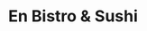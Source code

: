 ---
layout: place
title: En Bistro & Sushi
permalink: /maryland/potomac/en-bistro-sushi.html
stateAbbr: MD
stateName: Maryland
cityName: Potomac
seo:
  type: restaurant
  links: http://www.enbistro.com/
place_id: ChIJoWGLOqU0tokRoHQiECMaqWc
photos:
  - name: >-
      places/ChIJoWGLOqU0tokRoHQiECMaqWc/photos/AeeoHcIw7p6AGWIC_otvO9hvShaZAlvkw3ZgDjdPNB08qlvQXMuUc4KwCi8fg9jmVafMt_fMcvN8sHVl1aMe2VkHv3ajcC7Z7C1aVRWzpBHvhkdbslj3IrvEZL1MI_L7Qvol0bPHrXIZQC_-vGvjyu6bYAZktDzxe7Zh7hu7FbH2NbirZJA7BJNtzuGv2HrYiJdMOsyJSu7kqnXZxTZAMoMSgWzEG5lSf5613AHvTRdsoGhgmxXXTdbbbcY3J6QIxpXQ03ZOR0rnNEFYp26hzLBd7d7jB9MISrt5N1g20i7wHK8lvNsRs7Urlje5IQFRsd5zXumdS3C2QkDsQJdeCQiLhOHPuZyTSVFmixmcOZgm3Y7U5UOmtj6G15L7Luhe2QYGSeiH-dbqctvC07xCzieRdM4UudsB8aR4me76AKGB-QVq_Q
    widthPx: 3264
    heightPx: 1836
    authorAttributions:
      - displayName: S N
        uri: https://maps.google.com/maps/contrib/112029812356072347640
        photoUri: >-
          https://lh3.googleusercontent.com/a-/ALV-UjVy3_L8x0BJioaSpDprk10PPHSXaP7lW6hq2ld4NoPSYwKwXtLc8A=s100-p-k-no-mo
    flagContentUri: >-
      https://www.google.com/local/imagery/report/?cb_client=maps_api_places.places_api&image_key=!1e10!2sCIHM0ogKEICAgICExNfnQw&hl=en-US
    googleMapsUri: >-
      https://www.google.com/maps/place//data=!3m4!1e2!3m2!1sCIHM0ogKEICAgICExNfnQw!2e10!4m2!3m1!1s0x89b634a53a8b61a1:0x67a91a23102274a0
  - name: >-
      places/ChIJoWGLOqU0tokRoHQiECMaqWc/photos/AeeoHcInLi7raGTb2Ek8LcyKRdz84Uky47NNlPFHeh7po3cO9FjHv3br_Vrjcjzmkj5BHYqVsXrx48LqAcAxi-KPfhQvPbNAsYy139C1y3XXQYrJXtu1OrIRqAMhWrvkGbj49HGRcPeHmRA372QEv5fG0SKs-gFQT_ugHngq6L3oUiSEMQ6o5XRy_Z_Ar6j4aGaNb8tWCWlWf8AlGYWxM6HdB4nnXI945XOqYwPnkQLhm80BhM7257fOwgCNiMYZC9_F_wjexV6b04IWEMNWMEPDhDbifRyQoKcpk8S7spTA_ozE7b-ZbcjRHFOpTHKvfVFa7sjclzuC-8df8oZqGGCOzUpiur3Nvbv-mWd8Io7e-MSIEOgZ-7DUKOWhKYojIH64DIfhT2tEWlbdFNSOG_7ggFji7l-4lozwfYmG7MBGBMj3-A
    widthPx: 3449
    heightPx: 2210
    authorAttributions:
      - displayName: Benjamin VanEvery
        uri: https://maps.google.com/maps/contrib/111131100682304992386
        photoUri: >-
          https://lh3.googleusercontent.com/a-/ALV-UjUfDsMylAc6llC3-PuLmPT-VIv5QMa9NV3J2RKO2n3K6WYqMehFoA=s100-p-k-no-mo
    flagContentUri: >-
      https://www.google.com/local/imagery/report/?cb_client=maps_api_places.places_api&image_key=!1e10!2sCIHM0ogKEICAgID4g6uFLg&hl=en-US
    googleMapsUri: >-
      https://www.google.com/maps/place//data=!3m4!1e2!3m2!1sCIHM0ogKEICAgID4g6uFLg!2e10!4m2!3m1!1s0x89b634a53a8b61a1:0x67a91a23102274a0
  - name: >-
      places/ChIJoWGLOqU0tokRoHQiECMaqWc/photos/AeeoHcL3O_fzcP-g5H2e1X40Et_uI8t1MrYqozGeDR4i9pOJYSWCjP2ZSSJ7-_V7uLH5GO3bTfuIhnlnXk-Vy7jhI_EesHMFhF0jifBSVDcF6KwodbTpm9ulHyyOzl_IvkIPYUtO4BrIaBp4Y59ocmwRtmmVJ3sJgqaYUtq47QE5b9RP3Ngc5oLC3UzooU1zzplnNC24qYbop18F7gCLrEjH0wkIVuhelrbEM-bogjDaygRjaQ6_oIYxbMZ3ooH5UGF5wdo1Mp89LiclcdoxvgDyd6sufpziCHgl_PjNtV9SD2j6zcy5uusFY4AsYQxlsI-Uu_xIy0HtRdcg1kt0ICvHZuIlL_D4fHXT9RDoXxHKNJIANDWDqciZdNjF095kNlF2qOI25ggbbUepqqlhlzAiV302pJAgT3Hj2oQnSEPr3qklsg
    widthPx: 3024
    heightPx: 4032
    authorAttributions:
      - displayName: Ariel Lee
        uri: https://maps.google.com/maps/contrib/111534888607172119333
        photoUri: >-
          https://lh3.googleusercontent.com/a-/ALV-UjUPc4S_uCC767Kt3Xulk-CfJaGo8B926_iZw0Aq1ahm1fqme6QJ=s100-p-k-no-mo
    flagContentUri: >-
      https://www.google.com/local/imagery/report/?cb_client=maps_api_places.places_api&image_key=!1e10!2sCIHM0ogKEICAgICL1t7JPg&hl=en-US
    googleMapsUri: >-
      https://www.google.com/maps/place//data=!3m4!1e2!3m2!1sCIHM0ogKEICAgICL1t7JPg!2e10!4m2!3m1!1s0x89b634a53a8b61a1:0x67a91a23102274a0
  - name: >-
      places/ChIJoWGLOqU0tokRoHQiECMaqWc/photos/AeeoHcKqt-5rc-t6q__PVZtQ6M5NhtC_6ur5oT2OWMwoV2LNU_1MIzoC1ZnCRXbCMmTPySvnsVL-UUAjX79rtEASkZ3IwWdPlgAeXq5wJyrkLj45fatvAFM5wYmFfdiwNSJ1cks5TwhUDOLtMWqsLITy43U7wa7wNusBvK6IXTTD1s00CxYGAc3NQ9JPzs_77FfoBaPnz75o3M_odaPntGHxFbC3zH254gBwdINoPoXxsmoaxnIh6Oj61alkin_9_sSuVAKMtHqXyW_-xuYiKwhDyqZH-bEwohHlXO6YFpqfkLMMAQZnDnLGOuUaeQt-0HL3uc6YNFXyLvddWV1n_r_YAXEgkEZ5nPjmUrUAEsrYs7ECw4kl0QV7WbA9oED0ccVNyaVRkREg1wLFSbeeYhGhjlL7sE-hmsaS9jyBIGLgeEk
    widthPx: 4080
    heightPx: 3072
    authorAttributions:
      - displayName: Stephen Cox
        uri: https://maps.google.com/maps/contrib/118057390970786412671
        photoUri: >-
          https://lh3.googleusercontent.com/a-/ALV-UjUyXduZxQTHOw4HH55NGRT89YkKs_kd5di1OdpLC1de7XmyHUyGaA=s100-p-k-no-mo
    flagContentUri: >-
      https://www.google.com/local/imagery/report/?cb_client=maps_api_places.places_api&image_key=!1e10!2sCIHM0ogKEICAgID-joGzGg&hl=en-US
    googleMapsUri: >-
      https://www.google.com/maps/place//data=!3m4!1e2!3m2!1sCIHM0ogKEICAgID-joGzGg!2e10!4m2!3m1!1s0x89b634a53a8b61a1:0x67a91a23102274a0
  - name: >-
      places/ChIJoWGLOqU0tokRoHQiECMaqWc/photos/AeeoHcLDx_oWEmHSTztPKQ4dLgfL1NNpgiZZlnBTCtY05wsOYVZD59y0sg_su4fzyO0kNHE6l54RC6yeTalFDS8DrRHpw66uF7xyM3M8gcAIjQk8ZyJsoJ9HAFeGxLcltcj6zv4ora_3OM-EGoPhEBboMhRrbqI2L4n0yxepe5XeRBm74azLbjZa9QHv7jdn-JCrHaYWzTsBk1D7N_G3rfb18JY3EgoJfYS5JX0qRleVzb3IXTxenDOFrq6ggQyZucioLLGKMHLKKc8pW4w2AtGNk8NE1lJ_M8SiNw6xYD6nE2anSnbOcLXe4Mnkx3OqSj477HhRfej9cyCT83wXmBXg_pAEgSeNL_YldMCrbWasqSFRc7qB6DPkcYM1iUZz_Da_rZIeNonTIdLqRXlGfszlOlmL2BpLfmNMh8bp47OEP3msg8c
    widthPx: 4032
    heightPx: 3024
    authorAttributions:
      - displayName: Sweet Kitty
        uri: https://maps.google.com/maps/contrib/116625632391101254129
        photoUri: >-
          https://lh3.googleusercontent.com/a-/ALV-UjWK8qATQMxIejT7mfZFOMyE5tQdcUocltei9XnW737Uf4fKG13n=s100-p-k-no-mo
    flagContentUri: >-
      https://www.google.com/local/imagery/report/?cb_client=maps_api_places.places_api&image_key=!1e10!2sCIHM0ogKEICAgIDM1YaauQE&hl=en-US
    googleMapsUri: >-
      https://www.google.com/maps/place//data=!3m4!1e2!3m2!1sCIHM0ogKEICAgIDM1YaauQE!2e10!4m2!3m1!1s0x89b634a53a8b61a1:0x67a91a23102274a0
  - name: >-
      places/ChIJoWGLOqU0tokRoHQiECMaqWc/photos/AeeoHcJJ9eIPLpuC6R7wszGFsXes2oS9aYHxalCEH6c6haIZnhZv0Vw4aFkJw8HusLseE548bxT7D9V0SVY_j4jXx-Owi3p5GnmaXYM3VkBmQ8EeeCfzkGgPvBo0nESmixDWy3f28vlSUpChrfUcBvEmlRa6H10oWoxclXCSuoVf-WAEivMXiQW-h3y3_849PQQqjYCsZOmx0saHSjGY78j16F4bAiiYXzSx0Tr9kLM3hpwrcq5aG0-Al4Xw9p7aJjShcRKdq9Ae0Uouj4AI6rsH4YUNuJPsNV7eePyFuZ9G0689G-TaxCKiHn_qKutQE5PhipO_P4jI2nzj9S_QBSvQkqob8eo45CuJgyD6rK5yHNIOsDPBNAxvvzgfcsFczokoX6kHTtmC92_gMtEkf_mbloE55NCfqG65qTdWq1ahN8Yq5Q
    widthPx: 3024
    heightPx: 4032
    authorAttributions:
      - displayName: Sweet Kitty
        uri: https://maps.google.com/maps/contrib/116625632391101254129
        photoUri: >-
          https://lh3.googleusercontent.com/a-/ALV-UjWK8qATQMxIejT7mfZFOMyE5tQdcUocltei9XnW737Uf4fKG13n=s100-p-k-no-mo
    flagContentUri: >-
      https://www.google.com/local/imagery/report/?cb_client=maps_api_places.places_api&image_key=!1e10!2sCIHM0ogKEICAgIDM1YauIg&hl=en-US
    googleMapsUri: >-
      https://www.google.com/maps/place//data=!3m4!1e2!3m2!1sCIHM0ogKEICAgIDM1YauIg!2e10!4m2!3m1!1s0x89b634a53a8b61a1:0x67a91a23102274a0
  - name: >-
      places/ChIJoWGLOqU0tokRoHQiECMaqWc/photos/AeeoHcIXVkXHS0XniI4dM5BJcM7SwrflB2w5svmzlXHoMvhnH7r51hGUQBPMhvESZRdwjh9XIs4PRyPo9K8-qFFMppoiQ0jfK6uJi591VCBo21M0296760CbSS7v4WD3mZcwLIGBGOTwFfnpiD2yzrfX4bX5w3rzQBoVmaXr_nTdA-loAVtHtnaktkQpV30uCmF6O1iv3QzUPa3S1xH-1qLIR41nGQFaxOwQExjwHPUsIJojmWBDmV40ZczFR1DiSjhzfdkzLUQaN096KFsSkXO4J7VS05LrIoCOkSgM41Kv5taoew5x3J_oI43pmFL_6NP-dJ_MQ2dk0a8vuwXSTZZNg-Vz3fI8ITi14RMt2Zpxsdrw9PcTbpJn4_R0iYLy9PfMSrqxFXfb1YkxtRjD4VHEDQOsAJGCFD4TXzIMzeu-0Q-JKA
    widthPx: 1920
    heightPx: 1080
    authorAttributions:
      - displayName: Mario V
        uri: https://maps.google.com/maps/contrib/110409637560811324022
        photoUri: >-
          https://lh3.googleusercontent.com/a-/ALV-UjXwsZZMN4JLZ3segT1czziWEX316n_4jkTRgFaI2DBA8KMDrAs_=s100-p-k-no-mo
    flagContentUri: >-
      https://www.google.com/local/imagery/report/?cb_client=maps_api_places.places_api&image_key=!1e10!2sCIHM0ogKEICAgICk5qyNYg&hl=en-US
    googleMapsUri: >-
      https://www.google.com/maps/place//data=!3m4!1e2!3m2!1sCIHM0ogKEICAgICk5qyNYg!2e10!4m2!3m1!1s0x89b634a53a8b61a1:0x67a91a23102274a0
  - name: >-
      places/ChIJoWGLOqU0tokRoHQiECMaqWc/photos/AeeoHcK3l0llKVsq1xV58Sjqr2J2BGsV8wmvTLz-_wUDsj7oJz4hSlSxTwlm5hTU_UlDStD0ZZWPlXMX8CqTxmRCxc9pb52DkBbIAz6KGFzhBQnYA-wJMiSobg1WFraKcLXaXviz2sWxLtPHT47DrwYBGd74ivXpddsNS_47afaXsS7lpvrsehU5972RT7qWIaKFPS9soFpnzATJhuQJq2NgUVBniKuO5f3QZ-CsjYdMXZrBVraHYszp3Y3J6waayLgWMj6wElag0OHaKZFhchlpWHLkV44994K8SDb2XlirwIk1V7Q5iure3GDYxQm7bAyUTsEKArePPY7mt1NfIifJFr_ZfkvmwEVX087VGWOJX80lelPoNlil3-30PINzVBjIvFGefQsQXW9OD28DZe7lozH-FqSwytd-DZoz1Ni5wBtxmA
    widthPx: 1920
    heightPx: 1080
    authorAttributions:
      - displayName: Mario V
        uri: https://maps.google.com/maps/contrib/110409637560811324022
        photoUri: >-
          https://lh3.googleusercontent.com/a-/ALV-UjXwsZZMN4JLZ3segT1czziWEX316n_4jkTRgFaI2DBA8KMDrAs_=s100-p-k-no-mo
    flagContentUri: >-
      https://www.google.com/local/imagery/report/?cb_client=maps_api_places.places_api&image_key=!1e10!2sCIHM0ogKEICAgICk5qyNIg&hl=en-US
    googleMapsUri: >-
      https://www.google.com/maps/place//data=!3m4!1e2!3m2!1sCIHM0ogKEICAgICk5qyNIg!2e10!4m2!3m1!1s0x89b634a53a8b61a1:0x67a91a23102274a0
  - name: >-
      places/ChIJoWGLOqU0tokRoHQiECMaqWc/photos/AeeoHcKt8n1i_Lc_-rDnrj5LtcmeBH-ADAgiYVZhj9_WAV8_qY1Zxep7HWlYYrpV3Zh8b-f4Q2kSEC40Bxpk_nJpJx_Qq42TcdqXsTPvxdYWxIAMWv_-OMKIp-e4muZecyIERqKG-_SCRwQMurk-p5kyeAbUmLjN4tvFnmZPyxw8S74L_bOQ7ujibY5iuOq0zVQrS5hF8FeBC-HbR_Ejq6Qo3Pr_U_nnUwwPTnho4tCLakW0yM5AkITFrR3NTbmy23vausxl6KkD410DK_iQVIp7_UKGO0njWz57GUF5onmR4nMOMg3VyrrofpM6XljK5dhxGJTi38uwZ2z92EkdoAC6r6DNXdwJnckFKIWVajGUJHVdMBej_SRhdXaS-ErqiDU23P-kiuIWcos9i8J6l5tj-2kVzIcziRQf7r8KjWzltS6zxA
    widthPx: 1920
    heightPx: 1080
    authorAttributions:
      - displayName: Mario V
        uri: https://maps.google.com/maps/contrib/110409637560811324022
        photoUri: >-
          https://lh3.googleusercontent.com/a-/ALV-UjXwsZZMN4JLZ3segT1czziWEX316n_4jkTRgFaI2DBA8KMDrAs_=s100-p-k-no-mo
    flagContentUri: >-
      https://www.google.com/local/imagery/report/?cb_client=maps_api_places.places_api&image_key=!1e10!2sCIHM0ogKEICAgIC41ezXZA&hl=en-US
    googleMapsUri: >-
      https://www.google.com/maps/place//data=!3m4!1e2!3m2!1sCIHM0ogKEICAgIC41ezXZA!2e10!4m2!3m1!1s0x89b634a53a8b61a1:0x67a91a23102274a0
  - name: >-
      places/ChIJoWGLOqU0tokRoHQiECMaqWc/photos/AeeoHcLTq1K7f0mdbDlINnNpJ9xi218LuqrJMPeoKuffrHaa6CPXtWu5Sh7ZCYyLq6oFIxUG-6U52byBKptk4B7SxYVQ_kVoYM03CYkX0fuEpmDTlmxcuQLXycLII257EvfbQvXZ3bMrC2bqRTRsXvndp6HWu2NhXTsJGc0W_bU09NBXxxYxb06-eq0yIWy0PXjeZ3vxn0-HwciUmHyFf_PKvhIV3Wez-LZTm-HYtF0yBpv9-6vxJIXMtaq8yZYYq249F35DwCCmIOWAwHW2WhiSaycDKcKpq0ZwC_DwK2uErEhnuc6rCmycpKaFDpVrgBb2l50tsEyBUA6eNXlvgBJg5nF3aZAyZkhebhXLE4WFdJjiNycq6zeIsrnc6RfpUEdrjpRKttaMfXGnvpHDLSn5gFWyEcskbKguaDF2bRGFJjIuMA
    widthPx: 3024
    heightPx: 4032
    authorAttributions:
      - displayName: Ariel Lee
        uri: https://maps.google.com/maps/contrib/111534888607172119333
        photoUri: >-
          https://lh3.googleusercontent.com/a-/ALV-UjUPc4S_uCC767Kt3Xulk-CfJaGo8B926_iZw0Aq1ahm1fqme6QJ=s100-p-k-no-mo
    flagContentUri: >-
      https://www.google.com/local/imagery/report/?cb_client=maps_api_places.places_api&image_key=!1e10!2sCIHM0ogKEICAgICL1t7JXg&hl=en-US
    googleMapsUri: >-
      https://www.google.com/maps/place//data=!3m4!1e2!3m2!1sCIHM0ogKEICAgICL1t7JXg!2e10!4m2!3m1!1s0x89b634a53a8b61a1:0x67a91a23102274a0
address: 9945 Falls Rd, Potomac, MD 20854, USA
street: 9945 Falls Rd
city: Potomac
state: MD
zip: '20854'
country: USA
neighborhood: null
latitude: '39.018681'
longitude: '-77.207985'
accessibility_options:
  wheelchairAccessibleParking: true
  wheelchairAccessibleEntrance: true
  wheelchairAccessibleRestroom: true
  wheelchairAccessibleSeating: true
business_status: OPERATIONAL
name: En Bistro & Sushi
google_maps_links:
  directionsUri: >-
    https://www.google.com/maps/dir//''/data=!4m7!4m6!1m1!4e2!1m2!1m1!1s0x89b634a53a8b61a1:0x67a91a23102274a0!3e0
  placeUri: https://maps.google.com/?cid=7469530194867549344
  writeAReviewUri: >-
    https://www.google.com/maps/place//data=!4m3!3m2!1s0x89b634a53a8b61a1:0x67a91a23102274a0!12e1
  reviewsUri: >-
    https://www.google.com/maps/place//data=!4m4!3m3!1s0x89b634a53a8b61a1:0x67a91a23102274a0!9m1!1b1
  photosUri: >-
    https://www.google.com/maps/place//data=!4m3!3m2!1s0x89b634a53a8b61a1:0x67a91a23102274a0!10e5
primary_type: Sushi Restaurant
opening_hours:
  regular: null
  current: null
secondary_opening_hours:
  regular:
    weekdayDescriptions: null
    type: null
  current:
    weekdayDescriptions: null
    type: null
phone: (301) 983-8600
price_level: null
price_range: $10 &ndash; $20
rating: '4.2'
rating_count: 0
website: http://www.enbistro.com/
description: >-
  Discover En Bistro & Sushi in Potomac, Maryland$$$En Bistro & Sushi in
  Potomac, Maryland, offers a welcoming spot for enjoying a mix of Chinese
  favorites and diverse sushi options, nestled conveniently in a local shopping
  center. This sushi restaurant stands out with its comfortable atmosphere,
  fresh ingredients, and accessible features like wheelchair-friendly parking
  and seating, making it easy for everyone to savor their meal. Visitors can
  explore a variety of rolls and dishes that highlight authentic flavors,
  perfect for those seeking quality Japanese-inspired dining close to home.
  Whether you're looking for sushi places near me or top-rated options in the
  area, the menu balances traditional tastes with everyday appeal, ensuring a
  satisfying experience. With options for delivery and takeout, it's an ideal
  choice for casual gatherings or quick bites in a relaxed setting.
generative_summary: >-
  Discover En Bistro & Sushi in Potomac, Maryland$$$En Bistro & Sushi in
  Potomac, Maryland, offers a welcoming spot for enjoying a mix of Chinese
  favorites and diverse sushi options, nestled conveniently in a local shopping
  center. This sushi restaurant stands out with its comfortable atmosphere,
  fresh ingredients, and accessible features like wheelchair-friendly parking
  and seating, making it easy for everyone to savor their meal. Visitors can
  explore a variety of rolls and dishes that highlight authentic flavors,
  perfect for those seeking quality Japanese-inspired dining close to home.
  Whether you're looking for sushi places near me or top-rated options in the
  area, the menu balances traditional tastes with everyday appeal, ensuring a
  satisfying experience. With options for delivery and takeout, it's an ideal
  choice for casual gatherings or quick bites in a relaxed setting.
generative_disclosure: Summarized by AI using the Grok-3-Mini model.
reviews:
  - name: >-
      places/ChIJoWGLOqU0tokRoHQiECMaqWc/reviews/ChZDSUhNMG9nS0VJQ0FnSUNMMXQ3SmJnEAE
    relativePublishTimeDescription: 9 months ago
    rating: 5
    text:
      text: >-
        This is an underrated restaurant, and I'm surprised it's not always
        packed! The seafood is incredibly fresh, with tender and succulent
        texture, and both the cooking methods and seasoning are spot on. Every
        dish is delicious, highly recommended!
      languageCode: en
    originalText:
      text: >-
        This is an underrated restaurant, and I'm surprised it's not always
        packed! The seafood is incredibly fresh, with tender and succulent
        texture, and both the cooking methods and seasoning are spot on. Every
        dish is delicious, highly recommended!
      languageCode: en
    authorAttribution:
      displayName: Ariel Lee
      uri: https://www.google.com/maps/contrib/111534888607172119333/reviews
      photoUri: >-
        https://lh3.googleusercontent.com/a-/ALV-UjUPc4S_uCC767Kt3Xulk-CfJaGo8B926_iZw0Aq1ahm1fqme6QJ=s128-c0x00000000-cc-rp-mo
    publishTime: '2024-06-18T22:59:19.196492Z'
    flagContentUri: >-
      https://www.google.com/local/review/rap/report?postId=ChZDSUhNMG9nS0VJQ0FnSUNMMXQ3SmJnEAE&d=17924085&t=1
    googleMapsUri: >-
      https://www.google.com/maps/reviews/data=!4m6!14m5!1m4!2m3!1sChZDSUhNMG9nS0VJQ0FnSUNMMXQ3SmJnEAE!2m1!1s0x89b634a53a8b61a1:0x67a91a23102274a0
  - name: >-
      places/ChIJoWGLOqU0tokRoHQiECMaqWc/reviews/ChdDSUhNMG9nS0VJQ0FnSURGbHNtczZBRRAB
    relativePublishTimeDescription: a year ago
    rating: 2
    text:
      text: >-
        I picked this place cause of the better reviews it had over another
        local restaurant. I ordered take out and the customer service over the
        phone was super prompt and friendly! I ordered their vegetarian orange
        chicken, but I’m highly disappointed. I’m giving 2 stars to be generous.
        This was the absolute most flavorless thing I’ve ever eaten, especially
        in the Asian cuisine. The sauce was watery and had no orange flavor at
        all. Which is crazy cause it looked like it had so much flavor to it. I
        had to drown the food in soy sauce to actually have flavor. Otherwise
        the texture of the fake chicken was good compared to most places and
        TONS of broccoli in the bowl too which most places don’t give that much.
        But I’m extremely disappointed it had no flavor. $20 wasted…
      languageCode: en
    originalText:
      text: >-
        I picked this place cause of the better reviews it had over another
        local restaurant. I ordered take out and the customer service over the
        phone was super prompt and friendly! I ordered their vegetarian orange
        chicken, but I’m highly disappointed. I’m giving 2 stars to be generous.
        This was the absolute most flavorless thing I’ve ever eaten, especially
        in the Asian cuisine. The sauce was watery and had no orange flavor at
        all. Which is crazy cause it looked like it had so much flavor to it. I
        had to drown the food in soy sauce to actually have flavor. Otherwise
        the texture of the fake chicken was good compared to most places and
        TONS of broccoli in the bowl too which most places don’t give that much.
        But I’m extremely disappointed it had no flavor. $20 wasted…
      languageCode: en
    authorAttribution:
      displayName: Cece Neher
      uri: https://www.google.com/maps/contrib/109743192366368626327/reviews
      photoUri: >-
        https://lh3.googleusercontent.com/a/ACg8ocLHhfc4MO02etVuU77rPmGtLOQyLgolf854lOLeYwQBGX4NCcA=s128-c0x00000000-cc-rp-mo
    publishTime: '2023-11-07T01:46:11.655027Z'
    flagContentUri: >-
      https://www.google.com/local/review/rap/report?postId=ChdDSUhNMG9nS0VJQ0FnSURGbHNtczZBRRAB&d=17924085&t=1
    googleMapsUri: >-
      https://www.google.com/maps/reviews/data=!4m6!14m5!1m4!2m3!1sChdDSUhNMG9nS0VJQ0FnSURGbHNtczZBRRAB!2m1!1s0x89b634a53a8b61a1:0x67a91a23102274a0
  - name: >-
      places/ChIJoWGLOqU0tokRoHQiECMaqWc/reviews/ChZDSUhNMG9nS0VJQ0FnSURQZzRqQUt3EAE
    relativePublishTimeDescription: 4 months ago
    rating: 4
    text:
      text: >-
        Cute little place.  The staff is super nice.  They always seems to have
        a table open even when the other places in the neighborhood don't. 
        That's most likely because the people who live in the surrounding area
        don't have very good taste to begin with, as evidenced by the abundance
        of super tacky McMansions.
      languageCode: en
    originalText:
      text: >-
        Cute little place.  The staff is super nice.  They always seems to have
        a table open even when the other places in the neighborhood don't. 
        That's most likely because the people who live in the surrounding area
        don't have very good taste to begin with, as evidenced by the abundance
        of super tacky McMansions.
      languageCode: en
    authorAttribution:
      displayName: Matthew Herman
      uri: https://www.google.com/maps/contrib/110139069913404624892/reviews
      photoUri: >-
        https://lh3.googleusercontent.com/a/ACg8ocJdIKfk1BkoFSBtfdjBvZzMKfQa7LXV_K6M_oNUPckENXCDCHOD=s128-c0x00000000-cc-rp-mo-ba2
    publishTime: '2024-12-05T03:36:26.660368Z'
    flagContentUri: >-
      https://www.google.com/local/review/rap/report?postId=ChZDSUhNMG9nS0VJQ0FnSURQZzRqQUt3EAE&d=17924085&t=1
    googleMapsUri: >-
      https://www.google.com/maps/reviews/data=!4m6!14m5!1m4!2m3!1sChZDSUhNMG9nS0VJQ0FnSURQZzRqQUt3EAE!2m1!1s0x89b634a53a8b61a1:0x67a91a23102274a0
  - name: >-
      places/ChIJoWGLOqU0tokRoHQiECMaqWc/reviews/ChdDSUhNMG9nS0VJQ0FnSURCX2YzbTF3RRAB
    relativePublishTimeDescription: 2 years ago
    rating: 5
    text:
      text: >-
        Wonderful dining experience! The Tom Ka soup is delicious — such an
        incredible coconut broth! Our three sushi rolls were beautifully plated
        and had a great blend of flavors. We also tried the new Beef Tataki
        appetizer — tender and savory. Top off your meal with the mango sticky
        rice for a very satisfying sweet treat. Can’t wait to come back next
        time I’m in the area!
      languageCode: en
    originalText:
      text: >-
        Wonderful dining experience! The Tom Ka soup is delicious — such an
        incredible coconut broth! Our three sushi rolls were beautifully plated
        and had a great blend of flavors. We also tried the new Beef Tataki
        appetizer — tender and savory. Top off your meal with the mango sticky
        rice for a very satisfying sweet treat. Can’t wait to come back next
        time I’m in the area!
      languageCode: en
    authorAttribution:
      displayName: Leslie Mills
      uri: https://www.google.com/maps/contrib/115685783151668286203/reviews
      photoUri: >-
        https://lh3.googleusercontent.com/a-/ALV-UjVsGsp000J5al8hR7EO85c2OXdH8Euhea0wDcNdGhVrxyNFF0c=s128-c0x00000000-cc-rp-mo-ba2
    publishTime: '2023-01-27T00:20:34.479467Z'
    flagContentUri: >-
      https://www.google.com/local/review/rap/report?postId=ChdDSUhNMG9nS0VJQ0FnSURCX2YzbTF3RRAB&d=17924085&t=1
    googleMapsUri: >-
      https://www.google.com/maps/reviews/data=!4m6!14m5!1m4!2m3!1sChdDSUhNMG9nS0VJQ0FnSURCX2YzbTF3RRAB!2m1!1s0x89b634a53a8b61a1:0x67a91a23102274a0
  - name: >-
      places/ChIJoWGLOqU0tokRoHQiECMaqWc/reviews/ChdDSUhNMG9nS0VJQ0FnSURmOUtIUjNBRRAB
    relativePublishTimeDescription: 3 months ago
    rating: 2
    text:
      text: >-
        I ordered chicken fried rice. I received chicken and rice, see picture ,
        sad looking "chicken fried rice"
      languageCode: en
    originalText:
      text: >-
        I ordered chicken fried rice. I received chicken and rice, see picture ,
        sad looking "chicken fried rice"
      languageCode: en
    authorAttribution:
      displayName: Jen Castro
      uri: https://www.google.com/maps/contrib/103163625727976263331/reviews
      photoUri: >-
        https://lh3.googleusercontent.com/a-/ALV-UjWRcFog4FXha2aJHZ-mWBGYwBZXt_1I5mjUv_rK58o_F1fmSVQ=s128-c0x00000000-cc-rp-mo-ba4
    publishTime: '2025-01-04T08:22:14.397173Z'
    flagContentUri: >-
      https://www.google.com/local/review/rap/report?postId=ChdDSUhNMG9nS0VJQ0FnSURmOUtIUjNBRRAB&d=17924085&t=1
    googleMapsUri: >-
      https://www.google.com/maps/reviews/data=!4m6!14m5!1m4!2m3!1sChdDSUhNMG9nS0VJQ0FnSURmOUtIUjNBRRAB!2m1!1s0x89b634a53a8b61a1:0x67a91a23102274a0
review_summary: >-
  What Customers Are Sharing About This Spot$$$Folks often rave about the fresh
  seafood and flavorful sushi rolls at this local favorite, noting that the
  dishes bring a delightful mix of tastes that keep diners coming back for more.
  While some mention that certain items like vegetarian options could use a bit
  more zest to fully hit the mark, the overall vibe and friendly service make it
  a solid pick for a laid-back meal. Many appreciate the generous portions and
  variety, especially for families or groups looking to try something new
  without the hassle. It's generally seen as a reliable spot for Asian cuisine
  enthusiasts, with highlights on the appetizers and soups that add a nice touch
  to the experience. All in all, if you're hunting for sushi restaurants near
  Potomac, this place delivers a mostly positive vibe that's worth checking out
  for its approachable vibe and tasty selections.
review_disclosure: Summarized by AI using the Grok-3-Mini model.
parking_options:
  freeParkingLot: true
  freeStreetParking: true
payment_options:
  acceptsCreditCards: true
  acceptsDebitCards: true
  acceptsCashOnly: false
  acceptsNfc: true
allow_dogs: null
curbside_pickup: null
delivery: true
dine_in: true
good_for_children: true
good_for_groups: null
good_for_sports: null
live_music: false
menu_for_children: false
outdoor_seating: false
reservable: true
restroom: true
serves_beer: true
serves_breakfast: null
serves_brunch: false
serves_cocktails: null
serves_coffee: null
serves_dinner: true
serves_dessert: true
serves_lunch: true
serves_vegetarian_food: true
serves_wine: true
takeout: true
update_category: pro
places_description: null

---